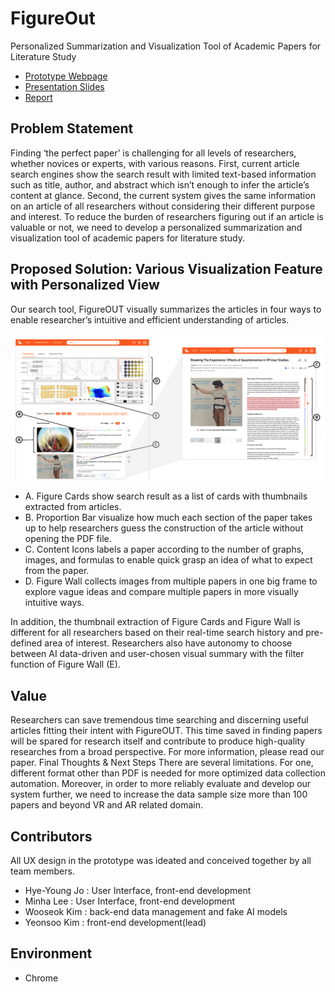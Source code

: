 # FigureOut
Personalized Summarization and Visualization Tool of Academic Papers for Literature Study

* [Prototype Webpage](https://hyeyoungjo.github.io/FigureOut/)
* [Presentation Slides](https://www.figma.com/proto/WMHtTZlzMnwpZYeUYZaXo6/%EB%94%94%ED%94%84?node-id=182%3A2485)
* [Report](https://drive.google.com/file/d/1jQnKCj7O1-yU6LaByNU9jDwdxGZYREYd/view?usp=sharing)

## Problem Statement
Finding ‘the perfect paper’ is challenging for all levels of researchers, whether novices or experts, with various
reasons. First, current article search engines show the search result with limited text-based information such as
title, author, and abstract which isn’t enough to infer the article’s content at glance. Second, the current system
gives the same information on an article of all researchers without considering their different purpose and
interest. To reduce the burden of researchers figuring out if an article is valuable or not, we need to develop a
personalized summarization and visualization tool of academic papers for literature study.

## Proposed Solution: Various Visualization Feature with Personalized View
Our search tool, FigureOUT visually summarizes the articles in four ways to enable researcher’s intuitive and
efficient understanding of articles.

![The FigureOUT interface showing search result of “VR” (Left: main page, Right: detail page).](/img/explain.png)

  * A. Figure Cards show search result as a list of cards with thumbnails extracted from articles.
  * B. Proportion Bar visualize how much each section of the paper takes up to help researchers guess the
construction of the article without opening the PDF file.
  * C. Content Icons labels a paper according to the number of graphs, images, and formulas to enable quick
grasp an idea of what to expect from the paper.
  * D. Figure Wall collects images from multiple papers in one big frame to explore vague ideas and compare
multiple papers in more visually intuitive ways.

In addition, the thumbnail extraction of Figure Cards and Figure Wall is different for all researchers based on
their real-time search history and pre-defined area of interest. Researchers also have autonomy to choose
between AI data-driven and user-chosen visual summary with the filter function of Figure Wall (E).

## Value
Researchers can save tremendous time searching and discerning useful articles fitting their intent with
FigureOUT. This time saved in finding papers will be spared for research itself and contribute to produce
high-quality researches from a broad perspective. For more information, please read our paper.
Final Thoughts & Next Steps
There are several limitations. For one, different format other than PDF is needed for more optimized data
collection automation. Moreover, in order to more reliably evaluate and develop our system further, we need to
increase the data sample size more than 100 papers and beyond VR and AR related domain.

## Contributors
All UX design in the prototype was ideated and conceived together by all team members.
* Hye-Young Jo : User Interface, front-end development
* Minha Lee : User Interface, front-end development
* Wooseok Kim : back-end data management and fake AI models
* Yeonsoo Kim : front-end development(lead)

## Environment
* Chrome
